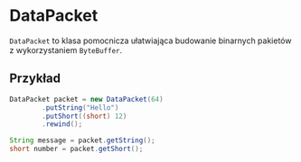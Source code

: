 # DataPacket

`DataPacket` to klasa pomocnicza ułatwiająca budowanie binarnych pakietów z
wykorzystaniem `ByteBuffer`.

## Przykład

```java
DataPacket packet = new DataPacket(64)
        .putString("Hello")
        .putShort((short) 12)
        .rewind();

String message = packet.getString();
short number = packet.getShort();
```
